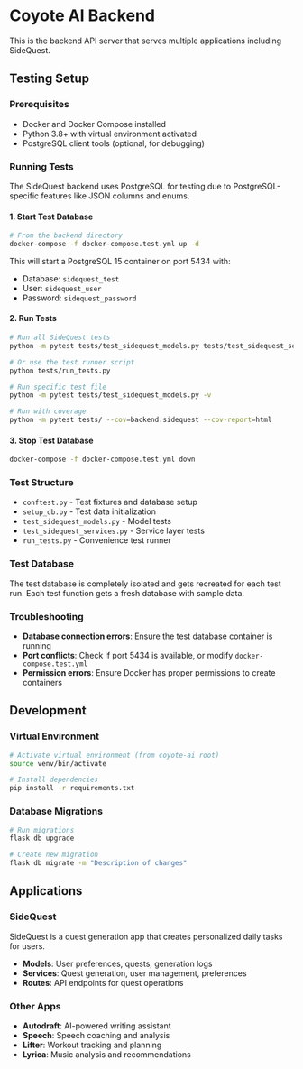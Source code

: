 # Coyote AI Backend

This is the backend API server that serves multiple applications including SideQuest.

## Testing Setup

### Prerequisites

- Docker and Docker Compose installed
- Python 3.8+ with virtual environment activated
- PostgreSQL client tools (optional, for debugging)

### Running Tests

The SideQuest backend uses PostgreSQL for testing due to PostgreSQL-specific features like JSON columns and enums.

#### 1. Start Test Database

```bash
# From the backend directory
docker-compose -f docker-compose.test.yml up -d
```

This will start a PostgreSQL 15 container on port 5434 with:

- Database: `sidequest_test`
- User: `sidequest_user`
- Password: `sidequest_password`

#### 2. Run Tests

```bash
# Run all SideQuest tests
python -m pytest tests/test_sidequest_models.py tests/test_sidequest_services.py -v

# Or use the test runner script
python tests/run_tests.py

# Run specific test file
python -m pytest tests/test_sidequest_models.py -v

# Run with coverage
python -m pytest tests/ --cov=backend.sidequest --cov-report=html
```

#### 3. Stop Test Database

```bash
docker-compose -f docker-compose.test.yml down
```

### Test Structure

- `conftest.py` - Test fixtures and database setup
- `setup_db.py` - Test data initialization
- `test_sidequest_models.py` - Model tests
- `test_sidequest_services.py` - Service layer tests
- `run_tests.py` - Convenience test runner

### Test Database

The test database is completely isolated and gets recreated for each test run. Each test function gets a fresh database with sample data.

### Troubleshooting

- **Database connection errors**: Ensure the test database container is running
- **Port conflicts**: Check if port 5434 is available, or modify `docker-compose.test.yml`
- **Permission errors**: Ensure Docker has proper permissions to create containers

## Development

### Virtual Environment

```bash
# Activate virtual environment (from coyote-ai root)
source venv/bin/activate

# Install dependencies
pip install -r requirements.txt
```

### Database Migrations

```bash
# Run migrations
flask db upgrade

# Create new migration
flask db migrate -m "Description of changes"
```

## Applications

### SideQuest

SideQuest is a quest generation app that creates personalized daily tasks for users.

- **Models**: User preferences, quests, generation logs
- **Services**: Quest generation, user management, preferences
- **Routes**: API endpoints for quest operations

### Other Apps

- **Autodraft**: AI-powered writing assistant
- **Speech**: Speech coaching and analysis
- **Lifter**: Workout tracking and planning
- **Lyrica**: Music analysis and recommendations
